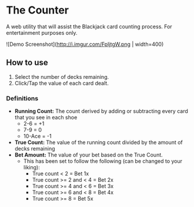 # The Counter
A web utility that will assist the Blackjack card counting process. For entertainment purposes only.

![Demo Screenshot](http://i.imgur.com/FpIjtgW.png | width=400)

## How to use
1. Select the number of decks remaining.
2. Click/Tap the value of each card dealt.

### Definitions
* **Running Count:** The count derived by adding or subtracting every card that you see in each shoe
  * 2-6 = +1
  * 7-9 = 0
  * 10-Ace = -1 
* **True Count:** The value of the running count divided by the amount of decks remaining
* **Bet Amount:** The value of your bet based on the True Count.
  * This has been set to follow the following (can be changed to your liking):
    * True count < 2 = Bet 1x
    * True count >= 2 and < 4 = Bet 2x
    * True count >= 4 and < 6 = Bet 3x
    * True count >= 6 and < 8 = Bet 4x
    * True count >= 8 = Bet 5x
